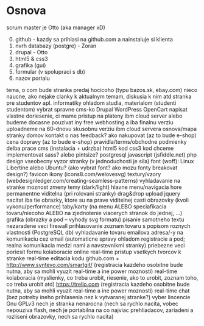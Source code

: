 # Osnova

scrum master je Otto (aka manager xD)

0. github - kazdy sa prihlasi na github.com a nainstaluje si klienta
1.  nvrh databazy (postgre) - Zoran
2.  drupal - Otto
3.  html5 & css3
4.  grafika (gui)
5.  formular (v spolupraci s db)
5.  nazov portalu










tema, o com bude stranka
predaj hocicoho (typu bazos.sk, ebay.com)
nieco naucne, ako nejake clanky k aktualnym temam, diskusia k nim atd
stranka pre studentov apl. informatiky ohladom studia, materialom (studenti studentom)
vybrat spravne cms-ko
Drupal
WordPress
OpenCart
napisat vlastne
doriesenie, ci mame pristup na plateny ibm cloud server alebo budeme docasne pouzivat iny free webhosting a iba finalnu verziu uploadneme na 60-dnovu skusobnu verziu ibm cloud servera
osnova/mapa stranky
domov 
kontakt
o nas
feedback?
ako nakupovat (az to bude e-shop)
cena dopravy (az to bude e-shop)
pravidla/terms/obchodne podmienky
delba prace
cms (instalacia + udrzba)
html5 kod
css3 kod
chceme implementovat sass?
alebo pintsize?
postgresql
javascript (jsfiddle.net)
php
design
vseobecny vyzor stranky (v jednoduchosti je sila)
font (woff): Linux Libertine alebo Ubuntu? (ako vybrat font? ako mozu fonty breakovat design?)
favicon
ikony (icons8.com/welovesvg)
textury/vzory (webdesignledger.com/creating-seamless-patterns)
vyhladavanie na stranke
moznost zmeny temy (dark/light)
hlavne menu/navigacia hore permanentne viditelna (pri rolovani stranky)
drag&drop upload jquery
nacitat iba tie obrazky, ktore su na prave viditelnej casti obrazovky (kvoli vykonu/performance)
taby/karty (na menu ALEBO speciafikacia tovaru/niecoho ALEBO na zjednotenie viacerych stranok do jednej, …)
grafika (obrazky a pod – vyhody svg formatu)
pisanie samotneho textu
nezaradene veci
firewall
prihlasovanie
zoznam tovaru s popisom roznych vlastnosti (PostgreSQL db)
vyhladavanie tovaru
emailova adresa/-y na komunikaciu cez email (automaticne spravy ohladom registracie a pod; realna komunikacia medzi nami a navstevnikmi stranky)
priebezne veci
poriesit formu kolaboracie online
real-time pristup vsetkych tvorcov k stranke
real-time editacia kodu
github.com + http://www.syntevo.com/smartgit/ (registracia kazdeho osobitne bude nutna, aby sa mohli vyuzit real-time a ine power moznosti)
real-time kolaboracia (myslienky, co treba urobit, riesenie, ako to urobit, zoznam toho, co treba urobit atd)
https://trello.com (registracia kazdeho osobitne bude nutna, aby sa mohli vyuzit real-time a ine power moznosti)
real-time chat (bez potreby ineho prihlasenia nez k vytvaranej stranke?)
vyber lincencie
Gnu GPLv3
nech je stranka nenarocna (nech sa rychlo nacita, vobec nepouziva flash, nech je portabilna na co najviac prehliadacov, zariadeni a rozliseni obrazovky, nech sa rychlo nacita)
